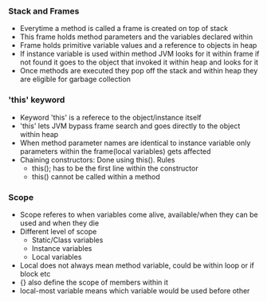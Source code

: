 ### Stack and Frames
 * Everytime a method is called a frame is created on top of stack
 * This frame holds method parameters and the variables declared within
 * Frame holds primitive variable values and a reference to objects in heap
 * If instance variable is used within method JVM looks for it within frame if not found it goes to the object that invoked it within heap and looks for it
 * Once methods are executed they pop off the stack and within heap they are eligible for garbage collection

### 'this' keyword
 * Keyword 'this' is a referece to the object/instance itself
 * 'this' lets JVM bypass frame search and goes directly to the object within heap
 * When method parameter names are identical to instance variable only parameters within the frame(local variables) gets affected
 * Chaining constructors: Done using this(). Rules
    - this(); has to be the first line within the constructor
    - this() cannot be called within a method

### Scope
 * Scope referes to when variables come alive, available/when they can be used and when they die
 * Different level of scope
   - Static/Class variables
   - Instance variables
   - Local variables
 * Local does not always mean method variable, could be within loop or if block etc
 * {} also define the scope of members within it
 * local-most variable means which variable would be used before other